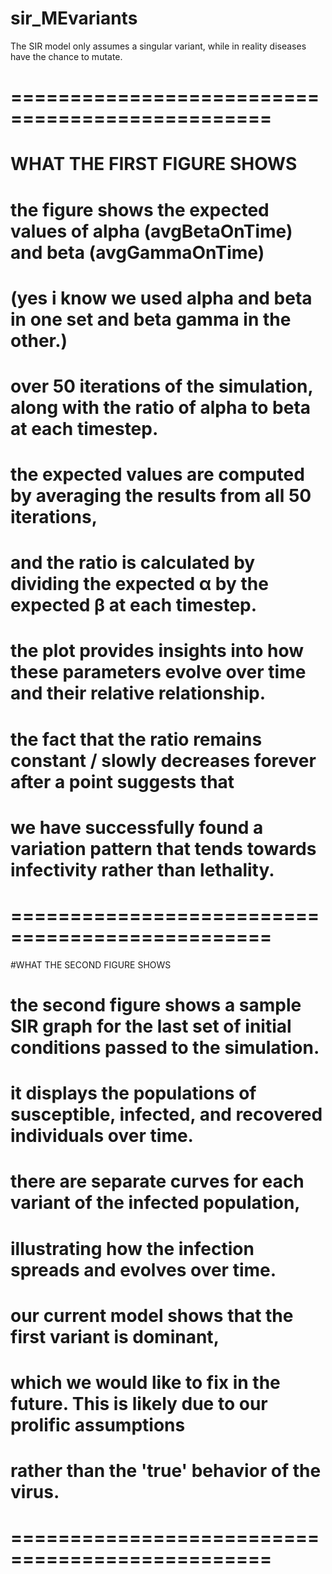 # sir_MEvariants

The SIR model only assumes a singular variant, while in reality diseases have the chance to mutate.




# ================================================
# WHAT THE FIRST FIGURE SHOWS

# the figure shows the expected values of alpha (avgBetaOnTime) and beta (avgGammaOnTime) 
# (yes i know we used alpha and beta in one set and beta gamma in the other.)
# over 50 iterations of the simulation, along with the ratio of alpha to beta at each timestep.
# the expected values are computed by averaging the results from all 50 iterations, 
# and the ratio is calculated by dividing the expected α by the expected β at each timestep. 
# the plot provides insights into how these parameters evolve over time and their relative relationship.
# the fact that the ratio remains constant / slowly decreases forever after a point suggests that 
# we have successfully found a variation pattern that tends towards infectivity rather than lethality.

# ================================================
#WHAT THE SECOND FIGURE SHOWS

# the second figure shows a sample SIR graph for the last set of initial conditions passed to the simulation.
# it displays the populations of susceptible, infected, and recovered individuals over time.
# there are separate curves for each variant of the infected population,
# illustrating how the infection spreads and evolves over time.
# our current model shows that the first variant is dominant,
# which we would like to fix in the future. This is likely due to our prolific assumptions
# rather than the 'true' behavior of the virus.

# ================================================